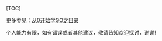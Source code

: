 [TOC]

更多参见：[从0开始学GO之目录](https://blog.csdn.net/leacock1991/article/details/112853343)





个人能力有限，如有错误或者其他建议，敬请告知欢迎探讨，谢谢!